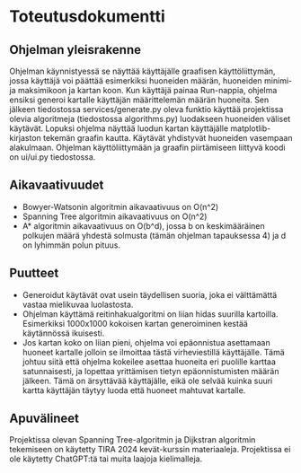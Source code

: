 # Toteutusdokumentti

## Ohjelman yleisrakenne

Ohjelman käynnistyessä se näyttää käyttäjälle graafisen käyttöliittymän, jossa käyttäjä voi päättää esimerkiksi huoneiden määrän, huoneiden minimi- ja maksimikoon ja kartan koon.
Kun käyttäjä painaa Run-nappia, ohjelma ensiksi generoi kartalle käyttäjän määrittelemän määrän huoneita.
Sen jälkeen tiedostossa services/generate.py oleva funktio käyttää projektissa olevia algoritmeja (tiedostossa algorithms.py) luodakseen huoneiden väliset käytävät.
Lopuksi ohjelma näyttää luodun kartan käyttäjälle matplotlib-kirjaston tekemän graafin kautta. Käytävät yhdistyvät huoneiden vasempaan alakulmaan. Ohjelman käyttöliittymään ja graafin piirtämiseen liittyvä koodi on ui/ui.py tiedostossa.

## Aikavaativuudet

- Bowyer-Watsonin algoritmin aikavaativuus on O(n^2)
- Spanning Tree algoritmin aikavaativuus on O(n^2)
- A\* algoritmin aikavaativuus on O(b^d), jossa b on keskimääräinen polkujen määrä yhdestä solmusta (tämän ohjelman tapauksessa 4) ja d on lyhimmän polun pituus.

## Puutteet

- Generoidut käytävät ovat usein täydellisen suoria, joka ei välttämättä vastaa mielikuvaa luolastosta.
- Ohjelman käyttämä reitinhakualgoritmi on liian hidas suurilla kartoilla. Esimerkiksi 1000x1000 kokoisen kartan generoiminen kestää käytännössä ikuisesti.
- Jos kartan koko on liian pieni, ohjelma voi epäonnistua asettamaan huoneet kartalle jolloin se ilmoittaa tästä virheviestillä käyttäjälle. Tämä johtuu siitä että ohjelma kokeilee asettaa huoneita eri puolille karttaa satunnaisesti, ja lopettaa yrittämisen tietyn epäonnistumisten määrän jälkeen. Tämä on ärsyttävää käyttäjälle, eikä ole selvää kuinka suuri kartta käyttäjän täytyy luoda että huoneet mahtuvat kartalle.

## Apuvälineet

Projektissa olevan Spanning Tree-algoritmin ja Dijkstran algoritmin tekemiseen on käytetty TIRA 2024 kevät-kurssin materiaaleja. Projektissa ei ole käytetty ChatGPT:tä tai muita laajoja kielimalleja.
